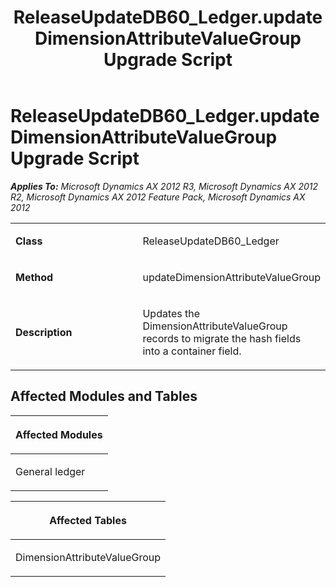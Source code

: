 ﻿---
title: ReleaseUpdateDB60_Ledger.updateDimensionAttributeValueGroup Upgrade Script
TOCTitle: ReleaseUpdateDB60_Ledger.updateDimensionAttributeValueGroup Upgrade Script
ms:assetid: ff61ccde-8dcb-50d4-3804-529e85af8b58
ms:mtpsurl: https://msdn.microsoft.com/en-us/library/JJ720200(v=AX.60)
ms:contentKeyID: 49712505
ms.date: 05/18/2015
mtps_version: v=AX.60
---

# ReleaseUpdateDB60\_Ledger.updateDimensionAttributeValueGroup Upgrade Script 


_**Applies To:** Microsoft Dynamics AX 2012 R3, Microsoft Dynamics AX 2012 R2, Microsoft Dynamics AX 2012 Feature Pack, Microsoft Dynamics AX 2012_

<table>
<colgroup>
<col style="width: 50%" />
<col style="width: 50%" />
</colgroup>
<tbody>
<tr class="odd">
<td><p><strong>Class</strong></p></td>
<td><p>ReleaseUpdateDB60_Ledger</p></td>
</tr>
<tr class="even">
<td><p><strong>Method</strong></p></td>
<td><p>updateDimensionAttributeValueGroup</p></td>
</tr>
<tr class="odd">
<td><p><strong>Description</strong></p></td>
<td><p>Updates the DimensionAttributeValueGroup records to migrate the hash fields into a container field.</p></td>
</tr>
</tbody>
</table>


## Affected Modules and Tables

<table>
<colgroup>
<col style="width: 100%" />
</colgroup>
<thead>
<tr class="header">
<th><p>Affected Modules</p></th>
</tr>
</thead>
<tbody>
<tr class="odd">
<td><p>General ledger</p></td>
</tr>
</tbody>
</table>


<table>
<colgroup>
<col style="width: 100%" />
</colgroup>
<thead>
<tr class="header">
<th><p>Affected Tables</p></th>
</tr>
</thead>
<tbody>
<tr class="odd">
<td><p>DimensionAttributeValueGroup</p></td>
</tr>
</tbody>
</table>

  



